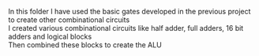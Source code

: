In this folder I have used the basic gates developed in the previous project to create other combinational circuits<br>
I created various combinational circuits like half adder, full adders, 16 bit adders and logical blocks<br>
Then combined these blocks to create the ALU
